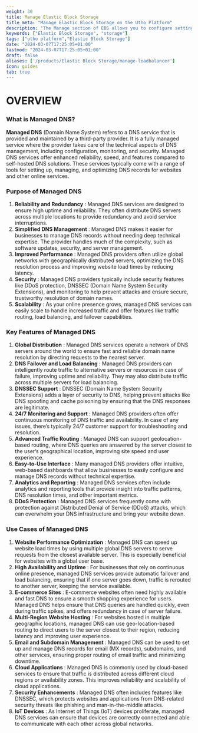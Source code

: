 ```yaml
---
weight: 30
title: Manage Elastic Block Storage
title_meta: "Manage Elastic Block Storage on the Utho Platform"
description: "The Manage section of EBS allows you to configure settings, resize volumes, attach or detach them from instances, and destroy volumes when no longer needed."
keywords: ["Elastic Block Storage", "storage"]
tags: ["utho platform","Elastic Block Storage"]
date: "2024-03-07T17:25:05+01:00"
lastmod: "2024-03-07T17:25:05+01:00"
draft: false 
aliases: ['/products/Elastic Block Storage/manage-loadbalancer']
icon: guides
tab: true
---
```

# OVERVIEW

### What is Managed DNS?

**Managed DNS** (Domain Name System) refers to a DNS service that is provided and maintained by a third-party provider. It is a fully managed service where the provider takes care of the technical aspects of DNS management, including configuration, monitoring, and security. Managed DNS services offer enhanced reliability, speed, and features compared to self-hosted DNS solutions. These services typically come with a range of tools for setting up, managing, and optimizing DNS records for websites and other online services.

### Purpose of Managed DNS

1. **Reliability and Redundancy** : Managed DNS services are designed to ensure high uptime and reliability. They often distribute DNS servers across multiple locations to provide redundancy and avoid service interruptions.
2. **Simplified DNS Management** : Managed DNS makes it easier for businesses to manage DNS records without needing deep technical expertise. The provider handles much of the complexity, such as software updates, security, and server management.
3. **Improved Performance** : Managed DNS providers often utilize global networks with geographically distributed servers, optimizing the DNS resolution process and improving website load times by reducing latency.
4. **Security** : Managed DNS providers typically include security features like DDoS protection, DNSSEC (Domain Name System Security Extensions), and monitoring to help prevent attacks and ensure secure, trustworthy resolution of domain names.
5. **Scalability** : As your online presence grows, managed DNS services can easily scale to handle increased traffic and offer features like traffic routing, load balancing, and failover capabilities.

### Key Features of Managed DNS

1. **Global Distribution** : Managed DNS services operate a network of DNS servers around the world to ensure fast and reliable domain name resolution by directing requests to the nearest server.
2. **DNS Failover and Load Balancing** : Managed DNS providers can intelligently route traffic to alternative servers or resources in case of failure, improving uptime and reliability. They may also distribute traffic across multiple servers for load balancing.
3. **DNSSEC Support** : DNSSEC (Domain Name System Security Extensions) adds a layer of security to DNS, helping prevent attacks like DNS spoofing and cache poisoning by ensuring that the DNS responses are legitimate.
4. **24/7 Monitoring and Support** : Managed DNS providers often offer continuous monitoring of DNS traffic and availability. In case of any issues, there’s typically 24/7 customer support for troubleshooting and resolution.
5. **Advanced Traffic Routing** : Managed DNS can support geolocation-based routing, where DNS queries are answered by the server closest to the user’s geographical location, improving site speed and user experience.
6. **Easy-to-Use Interface** : Many managed DNS providers offer intuitive, web-based dashboards that allow businesses to easily configure and manage DNS records without technical expertise.
7. **Analytics and Reporting** : Managed DNS services often include analytics and reporting tools that provide insight into traffic patterns, DNS resolution times, and other important metrics.
8. **DDoS Protection** : Managed DNS services frequently come with protection against Distributed Denial of Service (DDoS) attacks, which can overwhelm your DNS infrastructure and bring your website down.

### Use Cases of Managed DNS

1. **Website Performance Optimization** : Managed DNS can speed up website load times by using multiple global DNS servers to serve requests from the closest available server. This is especially beneficial for websites with a global user base.
2. **High Availability and Uptime** : For businesses that rely on continuous online presence, managed DNS services provide automatic failover and load balancing, ensuring that if one server goes down, traffic is rerouted to another server, keeping the service available.
3. **E-commerce Sites** : E-commerce websites often need highly available and fast DNS to ensure a smooth shopping experience for users. Managed DNS helps ensure that DNS queries are handled quickly, even during traffic spikes, and offers redundancy in case of server failure.
4. **Multi-Region Website Hosting** : For websites hosted in multiple geographic locations, managed DNS can use geo-location-based routing to direct users to the server closest to their region, reducing latency and improving user experience.
5. **Email and Subdomain Management** : Managed DNS can be used to set up and manage DNS records for email (MX records), subdomains, and other services, ensuring proper routing of email traffic and minimizing downtime.
6. **Cloud Applications** : Managed DNS is commonly used by cloud-based services to ensure that traffic is distributed across different cloud regions or availability zones. This improves reliability and scalability of cloud applications.
7. **Security Enhancements** : Managed DNS often includes features like DNSSEC, which protects websites and applications from DNS-related security threats like phishing and man-in-the-middle attacks.
8. **IoT Devices** : As Internet of Things (IoT) devices proliferate, managed DNS services can ensure that devices are correctly connected and able to communicate with each other across global networks.
